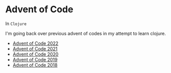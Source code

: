 # Advent of Code 

In `Clojure`

I'm going back over previous advent of codes in my attempt to learn clojure.

- [Advent of Code 2022](advent_of_code_2022/README.md)
- [Advent of Code 2021](advent_of_code_2021/README.md)
- [Advent of Code 2020](advent_of_code_2020/README.md)
- [Advent of Code 2019](advent_of_code_2019/README.md)
- [Advent of Code 2018](advent_of_code_2018/README.md)
